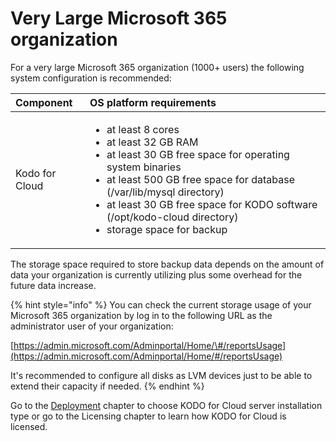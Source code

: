 # Very Large Microsoft 365 organization

For a very large Microsoft 365 organization \(1000+ users\) the following system configuration is recommended:

<table>
  <thead>
    <tr>
      <th style="text-align:left">Component</th>
      <th style="text-align:left">OS platform requirements</th>
    </tr>
  </thead>
  <tbody>
    <tr>
      <td style="text-align:left">Kodo for Cloud</td>
      <td style="text-align:left">
        <ul>
          <li>at least 8 cores</li>
          <li>at least 32 GB RAM</li>
          <li>at least 30 GB free space for operating system binaries</li>
          <li>at least 500 GB free space for database (/var/lib/mysql directory)</li>
          <li>at least 30 GB free space for KODO software (/opt/kodo-cloud directory)</li>
          <li>storage space for backup</li>
        </ul>
      </td>
    </tr>
  </tbody>
</table>

The storage space required to store backup data depends on the amount of data your organization is currently utilizing plus some overhead for the future data increase.

{% hint style="info" %}
You can check the current storage usage of your Microsoft 365 organization by log in to the following URL as the administrator user of your organization:

​[https://admin.microsoft.com/Adminportal/Home/\#/reportsUsage](https://admin.microsoft.com/Adminportal/Home/#/reportsUsage)​

It's recommended to configure all disks as LVM devices just to be able to extend their capacity if needed.
{% endhint %}

Go to the [Deployment](https://storware.gitbook.io/kodo-for-cloud-office365/deployment) chapter to choose KODO for Cloud server installation type or go to the Licensing chapter to learn how KODO for Cloud is licensed.

